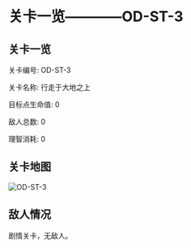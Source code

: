 # 关卡一览————OD-ST-3


## 关卡一览

关卡编号: OD-ST-3

关卡名称: 行走于大地之上

目标点生命值: 0

敌人总数: 0

理智消耗: 0


## 关卡地图
![OD-ST-3](./oprMap/OD-ST-3.png)

## 敌人情况

剧情关卡，无敌人。

